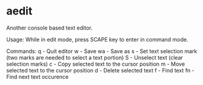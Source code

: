 # aedit
Another console based text editor.

Usage:
While in edit mode, press SCAPE key to enter in command mode.

Commands:
q	- Quit editor
w	- Save
wa	- Save as
s	- Set text selection mark (two marks are needed to select a text portion)
S	- Unselect text (clear selection marks)
c	- Copy selected text to the cursor position
m	- Move selected text to the cursor position
d	- Delete selected text
f	- Find text
fn	- Find next text occurence


 
